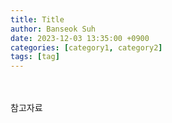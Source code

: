 ```yaml
---
title: Title
author: Banseok Suh
date: 2023-12-03 13:35:00 +0900
categories: [category1, category2]
tags: [tag]
---
```


<br>
<br>
참고자료<br>
<!-- - <a href="https://cotak.tistory.com/102">https://cotak.tistory.com/102</a> -->
